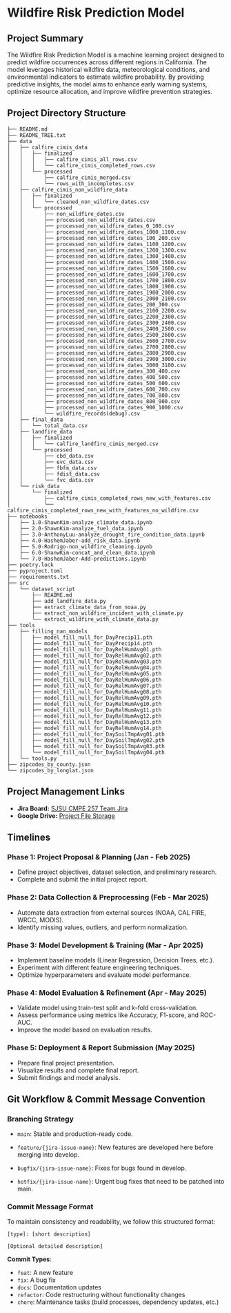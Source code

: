 # Wildfire Risk Prediction Model

## Project Summary

The Wildfire Risk Prediction Model is a machine learning project designed to predict wildfire occurrences across different regions in California. The model leverages historical wildfire data, meteorological conditions, and environmental indicators to estimate wildfire probability. By providing predictive insights, the model aims to enhance early warning systems, optimize resource allocation, and improve wildfire prevention strategies.

## Project Directory Structure

```
├── README.md
├── README_TREE.txt
├── data
│   ├── calfire_cimis_data
│   │   ├── finalized
│   │   │   ├── calfire_cimis_all_rows.csv
│   │   │   └── calfire_cimis_completed_rows.csv
│   │   └── processed
│   │       ├── calfire_cimis_merged.csv
│   │       └── rows_with_incompletes.csv
│   ├── calfire_cimis_non_wildfire_data
│   │   ├── finalized
│   │   │   └── cleaned_non_wildfire_dates.csv
│   │   └── processed
│   │       ├── non_wildfire_dates.csv
│   │       ├── processed_non_wildfire_dates.csv
│   │       ├── processed_non_wildfire_dates_0_100.csv
│   │       ├── processed_non_wildfire_dates_1000_1100.csv
│   │       ├── processed_non_wildfire_dates_100_200.csv
│   │       ├── processed_non_wildfire_dates_1100_1200.csv
│   │       ├── processed_non_wildfire_dates_1200_1300.csv
│   │       ├── processed_non_wildfire_dates_1300_1400.csv
│   │       ├── processed_non_wildfire_dates_1400_1500.csv
│   │       ├── processed_non_wildfire_dates_1500_1600.csv
│   │       ├── processed_non_wildfire_dates_1600_1700.csv
│   │       ├── processed_non_wildfire_dates_1700_1800.csv
│   │       ├── processed_non_wildfire_dates_1800_1900.csv
│   │       ├── processed_non_wildfire_dates_1900_2000.csv
│   │       ├── processed_non_wildfire_dates_2000_2100.csv
│   │       ├── processed_non_wildfire_dates_200_300.csv
│   │       ├── processed_non_wildfire_dates_2100_2200.csv
│   │       ├── processed_non_wildfire_dates_2200_2300.csv
│   │       ├── processed_non_wildfire_dates_2300_2400.csv
│   │       ├── processed_non_wildfire_dates_2400_2500.csv
│   │       ├── processed_non_wildfire_dates_2500_2600.csv
│   │       ├── processed_non_wildfire_dates_2600_2700.csv
│   │       ├── processed_non_wildfire_dates_2700_2800.csv
│   │       ├── processed_non_wildfire_dates_2800_2900.csv
│   │       ├── processed_non_wildfire_dates_2900_3000.csv
│   │       ├── processed_non_wildfire_dates_3000_3100.csv
│   │       ├── processed_non_wildfire_dates_300_400.csv
│   │       ├── processed_non_wildfire_dates_400_500.csv
│   │       ├── processed_non_wildfire_dates_500_600.csv
│   │       ├── processed_non_wildfire_dates_600_700.csv
│   │       ├── processed_non_wildfire_dates_700_800.csv
│   │       ├── processed_non_wildfire_dates_800_900.csv
│   │       ├── processed_non_wildfire_dates_900_1000.csv
│   │       └── wildfire_records(debug).csv
│   ├── final_data
│   │   └── total_data.csv
│   ├── landfire_data
│   │   ├── finalized
│   │   │   └── calfire_landfire_cimis_merged.csv
│   │   └── processed
│   │       ├── cbd_data.csv
│   │       ├── evc_data.csv
│   │       ├── fbfm_data.csv
│   │       ├── fdist_data.csv
│   │       └── fvc_data.csv
│   └── risk_data
│       └── finalized
│           ├── calfire_cimis_completed_rows_new_with_features.csv
│           └── calfire_cimis_completed_rows_new_with_features_no_wildfire.csv
├── notebooks
│   ├── 1.0-ShawnKim-analyze_climate_data.ipynb
│   ├── 2.0-ShawnKim-analyze_fuel_data.ipynb
│   ├── 3.0-AnthonyLuu-analyze_drought_fire_condition_data.ipynb
│   ├── 4.0-HashemJaber-add_risk_data.ipynb
│   ├── 5.0-Rodrigo-non_wildfire_cleaning.ipynb
│   ├── 6.0-ShanwKim-concat_and_clean_data.ipynb
│   └── 7.0-HashemJaber-Add-predictions.ipynb
├── poetry.lock
├── pyproject.toml
├── requirements.txt
├── src
│   └── dataset_script
│       ├── README.md
│       ├── add_landfire_data.py
│       ├── extract_climate_data_from_noaa.py
│       ├── extract_non_wildfire_incident_with_climate.py
│       └── extract_wildfire_with_climate_data.py
├── tools
│   ├── filling_nan_models
│   │   ├── model_fill_null_for_DayPrecip11.pth
│   │   ├── model_fill_null_for_DayPrecip14.pth
│   │   ├── model_fill_null_for_DayRelHumAvg01.pth
│   │   ├── model_fill_null_for_DayRelHumAvg02.pth
│   │   ├── model_fill_null_for_DayRelHumAvg03.pth
│   │   ├── model_fill_null_for_DayRelHumAvg04.pth
│   │   ├── model_fill_null_for_DayRelHumAvg05.pth
│   │   ├── model_fill_null_for_DayRelHumAvg06.pth
│   │   ├── model_fill_null_for_DayRelHumAvg07.pth
│   │   ├── model_fill_null_for_DayRelHumAvg08.pth
│   │   ├── model_fill_null_for_DayRelHumAvg09.pth
│   │   ├── model_fill_null_for_DayRelHumAvg10.pth
│   │   ├── model_fill_null_for_DayRelHumAvg11.pth
│   │   ├── model_fill_null_for_DayRelHumAvg12.pth
│   │   ├── model_fill_null_for_DayRelHumAvg13.pth
│   │   ├── model_fill_null_for_DayRelHumAvg14.pth
│   │   ├── model_fill_null_for_DaySoilTmpAvg01.pth
│   │   ├── model_fill_null_for_DaySoilTmpAvg02.pth
│   │   ├── model_fill_null_for_DaySoilTmpAvg03.pth
│   │   └── model_fill_null_for_DaySoilTmpAvg04.pth
│   └── tools.py
├── zipcodes_by_county.json
└── zipcodes_by_longlat.json

```

## Project Management Links

- **Jira Board:** [SJSU CMPE 257 Team Jira](https://sjsu-cmpe257-team.atlassian.net/jira/software/projects/SCRUM/boards/1?sprintStarted=true)
- **Google Drive:** [Project File Storage](https://drive.google.com/drive/u/0/folders/1vlctgZOaWCY1flVBnbs55Wa2WiuBbiED)

## Timelines

### **Phase 1: Project Proposal & Planning** (Jan - Feb 2025)
- Define project objectives, dataset selection, and preliminary research.
- Complete and submit the initial project report.

### **Phase 2: Data Collection & Preprocessing** (Feb - Mar 2025)
- Automate data extraction from external sources (NOAA, CAL FIRE, WRCC, MODIS).
- Identify missing values, outliers, and perform normalization.

### **Phase 3: Model Development & Training** (Mar - Apr 2025)
- Implement baseline models (Linear Regression, Decision Trees, etc.).
- Experiment with different feature engineering techniques.
- Optimize hyperparameters and evaluate model performance.

### **Phase 4: Model Evaluation & Refinement** (Apr - May 2025)
- Validate model using train-test split and k-fold cross-validation.
- Assess performance using metrics like Accuracy, F1-score, and ROC-AUC.
- Improve the model based on evaluation results.

### **Phase 5: Deployment & Report Submission** (May 2025)
- Prepare final project presentation.
- Visualize results and complete final report.
- Submit findings and model analysis.

## Git Workflow & Commit Message Convention

### Branching Strategy

- `main`: Stable and production-ready code.

- `feature/{jira-issue-name}`: New features are developed here before merging into develop.

- `bugfix/{jira-issue-name}`: Fixes for bugs found in develop.

- `hotfix/{jira-issue-name}`: Urgent bug fixes that need to be patched into main.

### Commit Message Format

To maintain consistency and readability, we follow this structured format:
```
[type]: [short description]

[Optional detailed description]
```

**Commit Types**:
- `feat`: A new feature
- `fix`: A bug fix
- `docs`: Documentation updates
- `refactor`: Code restructuring without functionality changes
- `chore`: Maintenance tasks (build processes, dependency updates, etc.)
